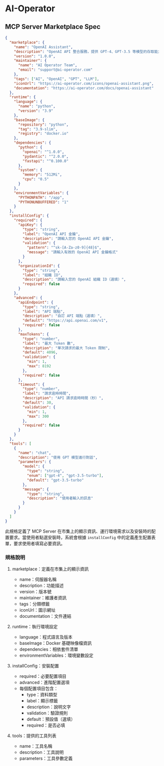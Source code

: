 # AI-Operator

## MCP Server Marketplace Spec

```json
{
  "marketplace": {
    "name": "OpenAI Assistant",
    "description": "OpenAI API 整合服務，提供 GPT-4、GPT-3.5 等模型的存取能力",
    "version": "1.0.0",
    "maintainer": {
      "name": "AI Operator Team",
      "email": "support@ai-operator.com"
    },
    "tags": ["AI", "OpenAI", "GPT", "LLM"],
    "iconUrl": "https://ai-operator.com/icons/openai-assistant.png",
    "documentation": "https://ai-operator.com/docs/openai-assistant"
  },
  "runtime": {
    "language": {
      "name": "python",
      "version": "3.9"
    },
    "baseImage": {
      "repository": "python",
      "tag": "3.9-slim",
      "registry": "docker.io"
    },
    "dependencies": {
      "python": {
        "openai": "^1.0.0",
        "pydantic": "^2.0.0",
        "fastapi": "^0.100.0"
      },
      "system": {
        "memory": "512Mi",
        "cpu": "0.5"
      }
    },
    "environmentVariables": {
      "PYTHONPATH": "/app",
      "PYTHONUNBUFFERED": "1"
    }
  },
  "installConfig": {
    "required": {
      "apiKey": {
        "type": "string",
        "label": "OpenAI API 金鑰",
        "description": "請輸入您的 OpenAI API 金鑰",
        "validation": {
          "pattern": "^sk-[A-Za-z0-9]{48}$",
          "message": "請輸入有效的 OpenAI API 金鑰格式"
        }
      },
      "organizationId": {
        "type": "string",
        "label": "組織 ID",
        "description": "請輸入您的 OpenAI 組織 ID（選填）",
        "required": false
      }
    },
    "advanced": {
      "apiEndpoint": {
        "type": "string",
        "label": "API 端點",
        "description": "自訂 API 端點（選填）",
        "default": "https://api.openai.com/v1",
        "required": false
      },
      "maxTokens": {
        "type": "number",
        "label": "最大 Token 數",
        "description": "單次請求的最大 Token 限制",
        "default": 4096,
        "validation": {
          "min": 1,
          "max": 8192
        },
        "required": false
      },
      "timeout": {
        "type": "number",
        "label": "請求逾時時間",
        "description": "API 請求逾時時間（秒）",
        "default": 30,
        "validation": {
          "min": 1,
          "max": 300
        },
        "required": false
      }
    }
  },
  "tools": [
    {
      "name": "chat",
      "description": "使用 GPT 模型進行對話",
      "parameters": {
        "model": {
          "type": "string",
          "enum": ["gpt-4", "gpt-3.5-turbo"],
          "default": "gpt-3.5-turbo"
        },
        "message": {
          "type": "string",
          "description": "使用者輸入的訊息"
        }
      }
    }
  ]
}
```

此規格定義了 MCP Server 在市集上的顯示資訊、運行環境需求以及安裝時的配置要求。當使用者點選安裝時，系統會根據 `installConfig` 中的定義產生配置表單，要求使用者填寫必要資訊。

### 規格說明

1. marketplace：定義在市集上的顯示資訊
   - name：伺服器名稱
   - description：功能描述
   - version：版本號
   - maintainer：維護者資訊
   - tags：分類標籤
   - iconUrl：圖示網址
   - documentation：文件連結

2. runtime：執行環境設定
   - language：程式語言及版本
   - baseImage：Docker 基礎映像檔資訊
   - dependencies：相依套件清單
   - environmentVariables：環境變數設定

3. installConfig：安裝配置
   - required：必要配置項目
   - advanced：進階配置選項
   - 每個配置項目包含：
     - type：資料類型
     - label：顯示標籤
     - description：說明文字
     - validation：驗證規則
     - default：預設值（選填）
     - required：是否必填

4. tools：提供的工具列表
   - name：工具名稱
   - description：工具說明
   - parameters：工具參數定義